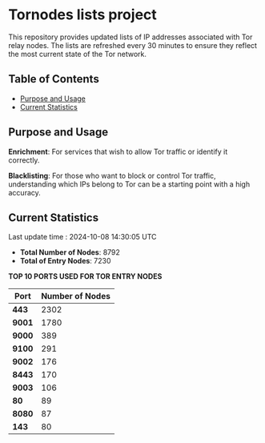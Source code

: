 # Tornodes lists project

This repository provides updated lists of IP addresses associated with Tor relay nodes. The lists are refreshed every 30 minutes to ensure they reflect the most current state of the Tor network.

## Table of Contents

- [Purpose and Usage](#purpose-and-usage)
- [Current Statistics](#current-statistics)


## Purpose and Usage

**Enrichment**: For services that wish to allow Tor traffic or identify it correctly.

**Blacklisting**: For those who want to block or control Tor traffic, understanding which IPs belong to Tor can be a starting point with a high accuracy.

## Current Statistics

Last update time : 2024-10-08 14:30:05 UTC

- **Total Number of Nodes**: 8792
- **Total of Entry Nodes**: 7230

**TOP 10 PORTS USED FOR TOR ENTRY NODES**

| **Port** | **Number of Nodes** |
|------|-----------------|
| **443**   | 2302  |
| **9001**   | 1780  |
| **9000**   | 389  |
| **9100**   | 291  |
| **9002**   | 176  |
| **8443**   | 170  |
| **9003**   | 106  |
| **80**   | 89  |
| **8080**   | 87  |
| **143**   | 80  |

